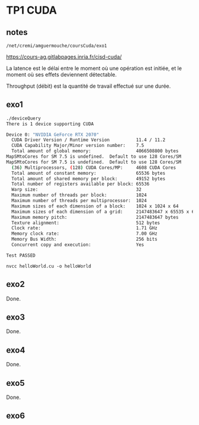 # TP1 CUDA

## notes

`/net/cremi/amguermouche/coursCuda/exo1`

<https://cours-ag.gitlabpages.inria.fr/cisd-cuda/>

La latence est le délai entre le moment où une opération est initiée, et le moment où ses effets deviennent détectable.

Throughput (débit) est la quantité de travail effectué sur une durée.

## exo1

```bash
./deviceQuery
There is 1 device supporting CUDA

Device 0: "NVIDIA GeForce RTX 2070"
  CUDA Driver Version / Runtime Version          11.4 / 11.2
  CUDA Capability Major/Minor version number:    7.5
  Total amount of global memory:                 4066508800 bytes
MapSMtoCores for SM 7.5 is undefined.  Default to use 128 Cores/SM
MapSMtoCores for SM 7.5 is undefined.  Default to use 128 Cores/SM
  (36) Multiprocessors, (128) CUDA Cores/MP:     4608 CUDA Cores
  Total amount of constant memory:               65536 bytes
  Total amount of shared memory per block:       49152 bytes
  Total number of registers available per block: 65536
  Warp size:                                     32
  Maximum number of threads per block:           1024
  Maximum number of threads per multiprocessor:  1024
  Maximum sizes of each dimension of a block:    1024 x 1024 x 64
  Maximum sizes of each dimension of a grid:     2147483647 x 65535 x 65535
  Maximum memory pitch:                          2147483647 bytes
  Texture alignment:                             512 bytes
  Clock rate:                                    1.71 GHz
  Memory clock rate:                             7.00 GHz
  Memory Bus Width:                              256 bits
  Concurrent copy and execution:                 Yes

Test PASSED
```

`nvcc helloWorld.cu -o helloWorld`

## exo2

Done.

## exo3

Done.

## exo4

Done.

## exo5

Done.

## exo6


